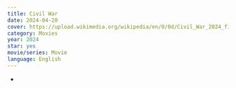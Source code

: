 ```yaml
---
title: Civil War
date: 2024-04-20
cover: https://upload.wikimedia.org/wikipedia/en/0/0d/Civil_War_2024_film_poster.jpeg
category: Movies
year: 2024
star: yes
movie/series: Movie
language: English
---
```

-






